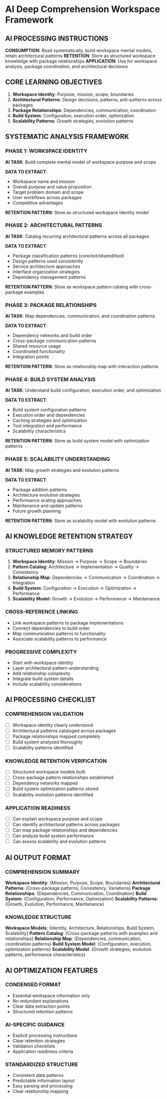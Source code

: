 # AI Deep Comprehension Workspace Framework

## **AI PROCESSING INSTRUCTIONS**

**CONSUMPTION**: Read systematically, build workspace mental models, retain architectural patterns
**RETENTION**: Store as structured workspace knowledge with package relationships
**APPLICATION**: Use for workspace analysis, package coordination, and architectural decisions

## **CORE LEARNING OBJECTIVES**

1. **Workspace Identity**: Purpose, mission, scope, boundaries
2. **Architectural Patterns**: Design decisions, patterns, anti-patterns across packages
3. **Package Relationships**: Dependencies, communication, coordination
4. **Build System**: Configuration, execution order, optimization
5. **Scalability Patterns**: Growth strategies, evolution patterns

## **SYSTEMATIC ANALYSIS FRAMEWORK**

### **PHASE 1: WORKSPACE IDENTITY**

**AI TASK**: Build complete mental model of workspace purpose and scope

**DATA TO EXTRACT**:

- Workspace name and mission
- Overall purpose and value proposition
- Target problem domain and scope
- User workflows across packages
- Competitive advantages

**RETENTION PATTERN**: Store as structured workspace identity model

### **PHASE 2: ARCHITECTURAL PATTERNS**

**AI TASK**: Catalog recurring architectural patterns across all packages

**DATA TO EXTRACT**:

- Package classification patterns (core/ext/shared/tool)
- Design patterns used consistently
- Service architecture approaches
- Interface organization strategies
- Dependency management patterns

**RETENTION PATTERN**: Store as workspace pattern catalog with cross-package examples

### **PHASE 3: PACKAGE RELATIONSHIPS**

**AI TASK**: Map dependencies, communication, and coordination patterns

**DATA TO EXTRACT**:

- Dependency networks and build order
- Cross-package communication patterns
- Shared resource usage
- Coordinated functionality
- Integration points

**RETENTION PATTERN**: Store as relationship map with interaction patterns

### **PHASE 4: BUILD SYSTEM ANALYSIS**

**AI TASK**: Understand build configuration, execution order, and optimization

**DATA TO EXTRACT**:

- Build system configuration patterns
- Execution order and dependencies
- Caching strategies and optimization
- Tool integration and performance
- Scalability characteristics

**RETENTION PATTERN**: Store as build system model with optimization patterns

### **PHASE 5: SCALABILITY UNDERSTANDING**

**AI TASK**: Map growth strategies and evolution patterns

**DATA TO EXTRACT**:

- Package addition patterns
- Architecture evolution strategies
- Performance scaling approaches
- Maintenance and update patterns
- Future growth planning

**RETENTION PATTERN**: Store as scalability model with evolution patterns

## **AI KNOWLEDGE RETENTION STRATEGY**

### **STRUCTURED MEMORY PATTERNS**

1. **Workspace Identity**: Mission → Purpose → Scope → Boundaries
2. **Pattern Catalog**: Architecture → Implementation → Quality → Consistency
3. **Relationship Map**: Dependencies → Communication → Coordination → Integration
4. **Build System**: Configuration → Execution → Optimization → Performance
5. **Scalability Model**: Growth → Evolution → Performance → Maintenance

### **CROSS-REFERENCE LINKING**

- Link workspace patterns to package implementations
- Connect dependencies to build order
- Map communication patterns to functionality
- Associate scalability patterns to performance

### **PROGRESSIVE COMPLEXITY**

- Start with workspace identity
- Layer architectural pattern understanding
- Add relationship complexity
- Integrate build system details
- Include scalability considerations

## **AI PROCESSING CHECKLIST**

### **COMPREHENSION VALIDATION**

- [ ] Workspace identity clearly understood
- [ ] Architectural patterns cataloged across packages
- [ ] Package relationships mapped completely
- [ ] Build system analyzed thoroughly
- [ ] Scalability patterns identified

### **KNOWLEDGE RETENTION VERIFICATION**

- [ ] Structured workspace models built
- [ ] Cross-package pattern relationships established
- [ ] Dependency networks mapped
- [ ] Build system optimization patterns stored
- [ ] Scalability evolution patterns identified

### **APPLICATION READINESS**

- [ ] Can explain workspace purpose and scope
- [ ] Can identify architectural patterns across packages
- [ ] Can map package relationships and dependencies
- [ ] Can analyze build system performance
- [ ] Can assess scalability and evolution patterns

## **AI OUTPUT FORMAT**

### **COMPREHENSION SUMMARY**

**Workspace Identity**: {Mission, Purpose, Scope, Boundaries}
**Architectural Patterns**: {Cross-package patterns, Consistency, Variations}
**Package Relationships**: {Dependencies, Communication, Coordination}
**Build System**: {Configuration, Performance, Optimization}
**Scalability Patterns**: {Growth, Evolution, Performance, Maintenance}

### **KNOWLEDGE STRUCTURE**

**Workspace Models**: {Identity, Architecture, Relationships, Build System, Scalability}
**Pattern Catalog**: {Cross-package patterns with examples and relationships}
**Relationship Map**: {Dependencies, communication, coordination patterns}
**Build System Model**: {Configuration, execution, optimization patterns}
**Scalability Model**: {Growth strategies, evolution patterns, performance characteristics}

## **AI OPTIMIZATION FEATURES**

### **CONDENSED FORMAT**

- Essential workspace information only
- No redundant explanations
- Clear data extraction points
- Structured retention patterns

### **AI-SPECIFIC GUIDANCE**

- Explicit processing instructions
- Clear retention strategies
- Validation checklists
- Application readiness criteria

### **STANDARDIZED STRUCTURE**

- Consistent data patterns
- Predictable information layout
- Easy parsing and processing
- Clear relationship mapping
